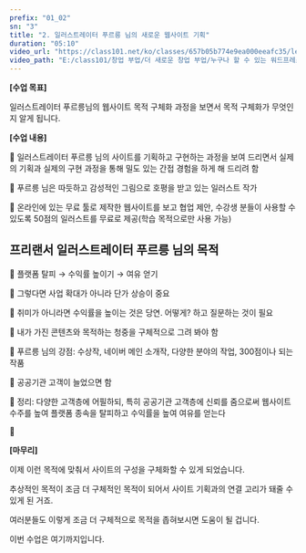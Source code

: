 ```yaml
---
prefix: "01_02"
sn: "3"
title: "2. 일러스트레이터 푸르릉 님의 새로운 웹사이트 기획"
duration: "05:10"
video_url: "https://class101.net/ko/classes/657b05b774e9ea000eeafc35/lectures/65a569a86de9e3000ed63e9d"
video_path: "E:/class101/창업 부업/더 새로운 창업 부업/누구나 할 수 있는 워드프레스 홈페이지 만들기 - 기획부터 출시까지 한 방에 OK/01_02_65a569a86de9e3000ed63e9d.mp4"
---
```


**[수업 목표]**

일러스트레이터 푸르릉님의 웹사이트 목적 구체화 과정을 보면서 목적 구체화가 무엇인지 알게 됩니다.

**[수업 내용]**

📌 일러스트레이터 푸르릉 님의 사이트를 기획하고 구현하는 과정을 보여 드리면서 실제의 기획과 실제의 구현 과정을 통해 밀도 있는 간접 경험을
하게 해 드리려 함

📌 푸르릉 님은 따듯하고 감성적인 그림으로 호평을 받고 있는 일러스트 작가

📌 온라인에 있는 무료 툴로 제작한 웹사이트를 보고 협업 제안, 수강생 분들이 사용할 수 있도록 50점의 일러스트를 무료로 제공(학습
목적으로만 사용 가능)

## 프리랜서 일러스트레이터 푸르릉 님의 목적

📌 플랫폼 탈피 → 수익률 높이기 → 여유 얻기

📌 그렇다면 사업 확대가 아니라 단가 상승이 중요

📌 취미가 아니라면 수익률을 높이는 것은 당연. 어떻게? 하고 질문하는 것이 필요

📌 내가 가진 콘텐츠와 목적하는 청중을 구체적으로 그려 봐야 함

📌 푸르릉 님의 강점: 수상작, 네이버 메인 소개작, 다양한 분야의 작업, 300점이나 되는 작품

📌 공공기관 고객이 늘었으면 함

📌 정리: 다양한 고객층에 어필하되, 특히 공공기관 고객층에 신뢰를 줌으로써 웹사이트 수주를 높여 플랫폼 종속을 탈피하고 수익률을 높여
여유를 얻는다

📌

**[마무리]**

이제 이런 목적에 맞춰서 사이트의 구성을 구체화할 수 있게 되었습니다.

추상적인 목적이 조금 더 구체적인 목적이 되어서 사이트 기획과의 연결 고리가 돼줄 수 있게 된 거죠.

여러분들도 이렇게 조금 더 구체적으로 목적을 좁혀보시면 도움이 될 겁니다.

이번 수업은 여기까지입니다.

